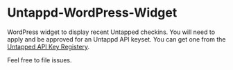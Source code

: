Untappd-WordPress-Widget
========================

WordPress widget to display recent Untapped checkins. You will need to apply and be approved for an Untappd API keyset. You can get one from the [Untapped API Key Registery](https://untappd.com/api/register?register=new).

Feel free to file issues.
